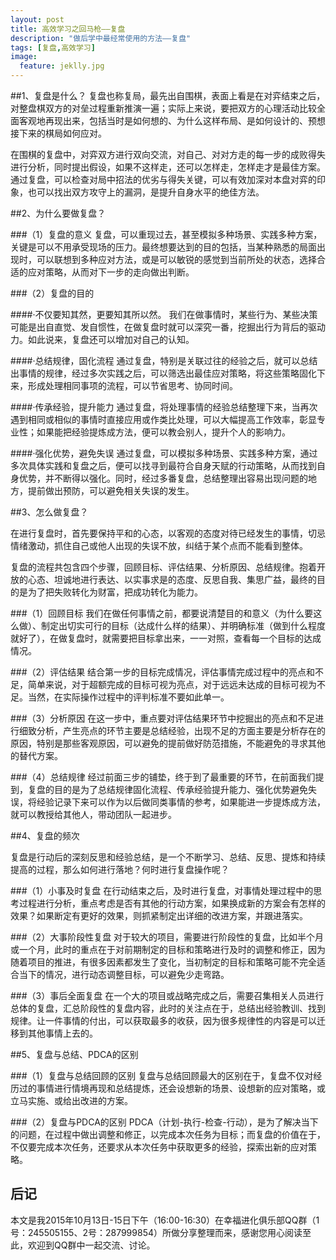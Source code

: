 ```yaml
---
layout: post
title: 高效学习之回马枪——复盘
description: "做后学中最经常使用的方法——复盘"
tags: [复盘,高效学习]
image:
  feature: jeklly.jpg
---
```


##1、复盘是什么？
复盘也称复局，最先出自围棋，表面上看是在对弈结束之后，对整盘棋双方的对垒过程重新推演一遍；实际上来说，要把双方的心理活动比较全面客观地再现出来，包括当时是如何想的、为什么这样布局、是如何设计的、预想接下来的棋局如何应对。

在围棋的复盘中，对弈双方进行双向交流，对自己、对对方走的每一步的成败得失进行分析，同时提出假设，如果不这样走，还可以怎样走，怎样走才是最佳方案。通过复盘，可以检查对局中招法的优劣与得失关键，可以有效加深对本盘对弈的印象，也可以找出双方攻守上的漏洞，是提升自身水平的绝佳方法。

##2、为什么要做复盘？

###（1）复盘的意义
复盘，可以重现过去，甚至模拟多种场景、实践多种方案，关键是可以不用承受现场的压力。最终想要达到的目的包括，当某种熟悉的局面出现时，可以联想到多种应对方法，或是可以敏锐的感觉到当前所处的状态，选择合适的应对策略，从而对下一步的走向做出判断。

###（2）复盘的目的

####·不仅要知其然，更要知其所以然。
我们在做事情时，某些行为、某些决策可能是出自直觉、发自惯性，在做复盘时就可以深究一番，挖掘出行为背后的驱动力。如此说来，复盘还可以增加对自己的认知。

####·总结规律，固化流程
通过复盘，特别是关联过往的经验之后，就可以总结出事情的规律，经过多次实践之后，可以筛选出最佳应对策略，将这些策略固化下来，形成处理相同事项的流程，可以节省思考、协同时间。

####·传承经验，提升能力
通过复盘，将处理事情的经验总结整理下来，当再次遇到相同或相似的事情时直接应用或作类比处理，可以大幅提高工作效率，彰显专业性；如果能把经验提炼成方法，便可以教会别人，提升个人的影响力。

####·强化优势，避免失误
通过复盘，可以模拟多种场景、实践多种方案，通过多次具体实践和复盘之后，便可以找寻到最符合自身天赋的行动策略，从而找到自身优势，并不断得以强化。同时，经过多番复盘，总结整理出容易出现问题的地方，提前做出预防，可以避免相关失误的发生。

##3、怎么做复盘？

在进行复盘时，首先要保持平和的心态，以客观的态度对待已经发生的事情，切忌情绪激动，抓住自己或他人出现的失误不放，纠结于某个点而不能看到整体。 

复盘的流程共包含四个步骤，回顾目标、评估结果、分析原因、总结规律。抱着开放的心态、坦诚地进行表达、以实事求是的态度、反思自我、集思广益，最终的目的是为了把失败转化为财富，把成功转化为能力。

###（1）回顾目标
我们在做任何事情之前，都要说清楚目的和意义（为什么要这么做）、制定出切实可行的目标（达成什么样的结果）、并明确标准（做到什么程度就好了），在做复盘时，就需要把目标拿出来，一一对照，查看每一个目标的达成情况。

###（2）评估结果
结合第一步的目标完成情况，评估事情完成过程中的亮点和不足，简单来说，对于超额完成的目标可视为亮点，对于远远未达成的目标可视为不足。当然，在实际操作过程中的评判标准不要如此单一。

###（3）分析原因
在这一步中，重点要对评估结果环节中挖掘出的亮点和不足进行细致分析，产生亮点的环节主要是总结经验，出现不足的方面主要是分析存在的原因，特别是那些客观原因，可以避免的提前做好防范措施，不能避免的寻求其他的替代方案。

###（4）总结规律
经过前面三步的铺垫，终于到了最重要的环节，在前面我们提到，复盘的目的是为了总结规律固化流程、传承经验提升能力、强化优势避免失误，将经验记录下来可以作为以后做同类事情的参考，如果能进一步提炼成方法，就可以教授给其他人，带动团队一起进步。

##4、复盘的频次

复盘是行动后的深刻反思和经验总结，是一个不断学习、总结、反思、提炼和持续提高的过程，那么如何进行落地？何时进行复盘操作呢？

###（1）小事及时复盘
在行动结束之后，及时进行复盘，对事情处理过程中的思考过程进行分析，重点考虑是否有其他的行动方案，如果换成新的方案会有怎样的效果？如果断定有更好的效果，则抓紧制定出详细的改进方案，并跟进落实。

###（2）大事阶段性复盘
对于较大的项目，需要进行阶段性的复盘，比如半个月或一个月，此时的重点在于对前期制定的目标和策略进行及时的调整和修正，因为随着项目的推进，有很多因素都发生了变化，当初制定的目标和策略可能不完全适合当下的情况，进行动态调整目标，可以避免少走弯路。

###（3）事后全面复盘
在一个大的项目或战略完成之后，需要召集相关人员进行总体的复盘，汇总阶段性的复盘内容，此时的关注点在于，总结出经验教训、找到规律。让一件事情的付出，可以获取最多的收获，因为很多规律性的内容是可以迁移到其他事情上去的。

##5、复盘与总结、PDCA的区别

###（1）复盘与总结回顾的区别
复盘与总结回顾最大的区别在于，复盘不仅对经历过的事情进行情境再现和总结提炼，还会设想新的场景、设想新的应对策略，或立马实施、或给出改进的方案。

###（2）复盘与PDCA的区别
PDCA（计划-执行-检查-行动），是为了解决当下的问题，在过程中做出调整和修正，以完成本次任务为目标；而复盘的价值在于，不仅要完成本次任务，还要求从本次任务中获取更多的经验，探索出新的应对策略。

## 后记
本文是我2015年10月13日-15日下午（16:00-16:30）在幸福进化俱乐部QQ群（1号：245505155、2号：287999854）所做分享整理而来，感谢您用心阅读至此，欢迎到QQ群中一起交流、讨论。